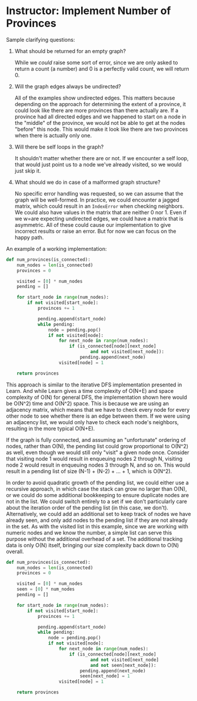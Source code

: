 # Instructor: Implement Number of Provinces

Sample clarifying questions:

1. What should be returned for an empty graph?

   While we _could_ raise some sort of error, since we are only asked to return a count (a number) and 0 is a perfectly valid count, we will return 0.
   
2. Will the graph edges always be undirected?

   All of the examples show undirected edges. This matters because depending on the approach for determining the extent of a province, it could look like there are more provinces than there actually are. If a province had all directed edges and we happened to start on a node in the "middle" of the province, we would not be able to get at the nodes "before" this node. This would make it look like there are two provinces when there is actually only one.

3. Will there be self loops in the graph?

   It shouldn't matter whether there are or not. If we encounter a self loop, that would just point us to a node we've already visited, so we would just skip it.

4. What should we do in case of a malformed graph structure?

   No specific error handling was requested, so we can assume that the graph will be well-formed. In practice, we could encounter a jagged matrix, which could result in an `IndexError` when checking neighbors. We could also have values in the matrix that are neither 0 nor 1. Even if we w=are expecting undirected edges, we could have a matrix that is asymmetric. All of these could cause our implementation to give incorrect results or raise an error. But for now we can focus on the happy path.

An example of a working implementation:

```python
def num_provinces(is_connected):
    num_nodes = len(is_connected)
    provinces = 0

    visited = [0] * num_nodes
    pending = []

    for start_node in range(num_nodes):
        if not visited[start_node]:
            provinces += 1

            pending.append(start_node)
            while pending:
                node = pending.pop()
                if not visited[node]:
                    for next_node in range(num_nodes):
                        if (is_connected[node][next_node]
                                and not visited[next_node]):
                            pending.append(next_node)
                    visited[node] = 1

    return provinces
```

This approach is similar to the iterative DFS implementation presented in Learn. And while Learn gives a time complexity of O(N+E) and space complexity of O(N) for general DFS, the implementation shown here would be O(N^2) time and O(N^2) space. This is because we are using an adjacency matrix, which means that we have to check every node for every other node to see whether there is an edge between them. If we were using an adjacency list, we would only have to check each node's neighbors, resulting in the more typical O(N+E).

If the graph is fully connected, and assuming an "unfortunate" ordering of nodes, rather than O(N), the pending list could grow proportional to O(N^2) as well, even though we would still only "visit" a given node once. Consider that visiting node 1 would result in enqueuing nodes 2 through N, visiting node 2 would result in enqueuing nodes 3 through N, and so on. This would result in a pending list of size (N-1) + (N-2) + ... + 1, which is O(N^2).

In order to avoid quadratic growth of the pending list, we could either use a recursive approach, in which case the stack can grow no larger than O(N), or we could do some additional bookkeeping to ensure duplicate nodes are not in the list. We could switch entirely to a set if we don't particularly care about the iteration order of the pending list (in this case, we don't). Alternatively, we could add an additional set to keep track of nodes we have already seen, and only add nodes to the pending list if they are not already in the set. As with the visited list in this example, since we are working with numeric nodes and we know the number, a simple list can serve this purpose without the additional overhead of a set. The additional tracking data is only O(N) itself, bringing our size complexity back down to O(N) overall.

```python
def num_provinces(is_connected):
    num_nodes = len(is_connected)
    provinces = 0

    visited = [0] * num_nodes
    seen = [0] * num_nodes
    pending = []

    for start_node in range(num_nodes):
        if not visited[start_node]:
            provinces += 1

            pending.append(start_node)
            while pending:
                node = pending.pop()
                if not visited[node]:
                    for next_node in range(num_nodes):
                        if (is_connected[node][next_node]
                                and not visited[next_node]
                                and not seen[next_node]):
                            pending.append(next_node)
                            seen[next_node] = 1
                    visited[node] = 1

    return provinces
```